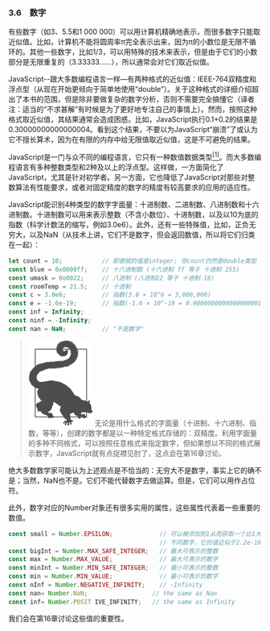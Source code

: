 ### 3.6　数字

有些数字（如3、5.5和1 000 000）可以用计算机精确地表示，而很多数字只能取近似值。比如，计算机不能将圆周率π完全表示出来，因为π的小数位是无限不循环的。其他一些数字，比如1/3，可以用特殊的技术来表示，但是由于它们的小数部分是无限重复的（3.33333……），所以通常会对它们取近似值。

JavaScript--跟大多数编程语言一样—有两种格式的近似值：IEEE-764双精度和浮点型（从现在开始更倾向于简单地使用“double”）。关于这种格式的详细介绍超出了本书的范围，但是除非要做复杂的数字分析，否则不需要完全搞懂它（译者注：适当的“不求甚解”有时候是为了更好地专注自己的事情上）。然而，按照这种格式取近似值，其结果通常会造成困惑。比如，JavaScript执行0.1+0.2的结果是0.30000000000000004。看到这个结果，不要以为JavaScript“崩溃”了或认为它不擅长算术，因为在有限的内存中给无限值取近似值，这是不可避免的结果。

JavaScript是一门与众不同的编程语言，它只有一种数值数据类型<a class="my_markdown" href="['#anchor31']"><sup class="my_markdown">[1]</sup></a>。而大多数编程语言有多种整数类型和2种及以上的浮点型。这样做，一方面简化了JavaScript，尤其是针对初学者。另一方面，它也降低了JavaScript对那些对整数算法有性能要求，或者对固定精度的数字的精度有较高要求的应用的适应性。

JavaScript能识别4种类型的数字字面量：十进制数、二进制数、八进制数和十六进制数。十进制数可以用来表示整数（不含小数位）、十进制数，以及以10为底的指数（科学计数法的缩写，例如3.0e6）。此外，还有一些特殊值，比如，正负无穷大，以及NaN（从技术上讲，它们不是数字，但会返回数值，所以将它们归类在一起）：

```javascript
let count = 10;           // 即便赋的值是integer; 但count仍然是double类型
const blue = 0x0000ff;    // 十六进制数 (十六进制 ff 等于 十进制 255)
const umask = 0o0022;     // 八进制 (八进制22 等于 十进制 18)
const roomTemp = 21.5;    // 十进制
const c = 3.0e6;          // 指数(3.0 × 10^6 = 3,000,000)
const e = -1.6e-19;       // 指数(-1.6 × 10^-19 = 0.00000000000000000016)
const inf = Infinity;
const ninf = -Infinity;
const nan = NaN;          // "不是数字"
```

> <img class="my_markdown" src="../images/1.png" style="width:128px;  height: 170px; " width="10%"/>
> 无论是用什么格式的字面量（十进制、十六进制、指数，等等），创建的数字都是以一种特定格式存储的：双精度。利用字面量的多种不同格式，可以按照任意格式来指定数字，但如果想以不同的格式展示数字，JavaScript就有点捉襟见肘了，这点会在第16章讨论。

绝大多数数学家可能认为上述观点是不恰当的：无穷大不是数字，事实上它的确不是；当然，NaN也不是。它们不能代替数字去做运算。但是，它们可以用作占位符。

此外，数字对应的Number对象还有很多实用的属性，这些属性代表着一些重要的数值。

```javascript
const small = Number.EPSILON;             // 可以被添加到1从而获取一个比1大的
                                          // 不同数字，它的值近似于2.2e-16
const bigInt = Number.MAX_SAFE_INTEGER;   // 最大可表示的整数
const max = Number.MAX_VALUE;             // 最大可表示的数字
const minInt = Number.MIN_SAFE_INTEGER;   // 最小可表示的整数
const min = Number.MIN_VALUE;             // 最小可表示的数字
const nInf = Number.NEGATIVE_INFINITY;    // -Infinity
const nan= Number.NaN;                  // the same as Nan
const inf= Number.POSIT IVE_INFINITY;   // the same as Infinity
```

我们会在第16章讨论这些值的重要性。

